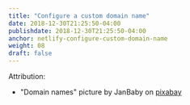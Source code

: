 ```yaml
---
title: "Configure a custom domain name"
date: 2018-12-30T21:25:50-04:00
publishdate: 2018-12-30T21:25:50-04:00
anchor: netlify-configure-custom-domain-name
weight: 08
draft: false
---
```


Attribution:

* "Domain names" picture by JanBaby on [pixabay](https://pixabay.com/en/domain-names-domain-extension-domain-1772243/)
